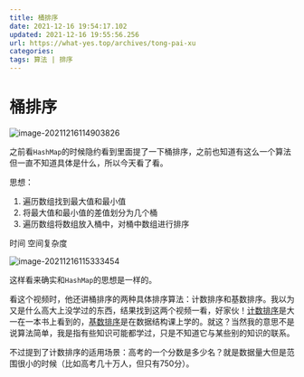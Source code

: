 ```yaml
---
title: 桶排序
date: 2021-12-16 19:54:17.102
updated: 2021-12-16 19:55:56.256
url: https://what-yes.top/archives/tong-pai-xu
categories: 
tags: 算法 | 排序
---
```


# 桶排序

![image-20211216114903826](https://ryze-halo-blog.oss-cn-beijing.aliyuncs.com/halo-blog/image-20211216114903826.png)

之前看`HashMap`的时候隐约看到里面提了一下桶排序，之前也知道有这么一个算法但一直不知道具体是什么，所以今天看了看。

思想：

1. 遍历数组找到最大值和最小值
2. 将最大值和最小值的差值划分为几个桶
3. 遍历数组将数组放入桶中，对桶中数组进行排序

时间 空间复杂度

![image-20211216115333454](https://ryze-halo-blog.oss-cn-beijing.aliyuncs.com/halo-blog/image-20211216115333454.png)

这样看来确实和`HashMap`的思想是一样的。



看这个视频时，他还讲桶排序的两种具体排序算法：计数排序和基数排序。我以为又是什么高大上没学过的东西，结果找到这两个视频一看，好家伙！[计数排序](https://www.bilibili.com/video/BV1Wb41157ed?spm_id_from=333.999.0.0)是大一在一本书上看到的，[基数排序](https://www.bilibili.com/video/BV184411L79P?spm_id_from=333.999.0.0)是在数据结构课上学的。就这？当然我的意思不是说算法简单，我是指有些知识可能都学过，只是不知道它与某些别的知识的联系。

不过提到了计数排序的适用场景：高考的一个分数是多少名？就是数据量大但是范围很小的时候（比如高考几十万人，但只有750分）。